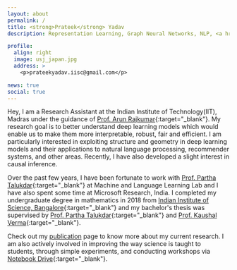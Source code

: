 ```yaml
---
layout: about
permalink: /
title: <strong>Prateek</strong> Yadav
description: Representation Learning, Graph Neural Networks, NLP, <a href="https://www.iisc.ac.in/">Indian Institute of Science, Bangalore </a>.

profile:
  align: right
  image: usj_japan.jpg
  address: >
    <p>prateekyadav.iisc@gmail.com</p>

news: true
social: true
---
```


Hey, I am a Research Assistant at the Indian Institute of Technology(IIT), Madras under the guidance of [Prof. Arun Rajkumar](https://sites.google.com/view/arun-rajkumar){:target="_blank"}. My research goal is to better understand deep learning models which would enable us to make them more interpretable, robust, fair and efficient. I am particularly interested in exploiting structure and geometry in deep learning models and their applications to natural language processing, recommender systems, and other areas. Recently, I have also developed a slight interest in causal inference.

Over the past few years, I have been fortunate to work with [Prof. Partha Talukdar](http://talukdar.net){:target="_blank"} at Machine and Language Learning Lab and I have also spent some time at Microsoft Research, India. I completed my undergraduate degree in mathematics in 2018 from [Indian Institute of Science, Bangalore](https://www.iisc.ac.in/){:target="_blank"} and my bachelor's thesis was supervised by [Prof. Partha Talukdar](http://talukdar.net){:target="_blank"} and [Prof. Kaushal Verma](http://math.iisc.ac.in/~kverma/){:target="_blank"}. 

Check out my [publication](/publications/) page to know more about my current research. I am also actively involved in improving the way science is taught to students, through simple experiments, and conducting workshops via [Notebook Drive](https://www.iisc.ac.in/outreach/activities/notebook-drive/){:target="_blank"}.